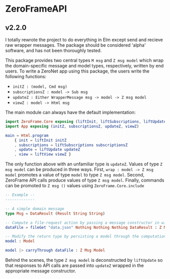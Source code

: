 # ZeroFrameAPI

## v2.2.0

I totally rewrote the project to do everything in Elm except send and recieve raw wrapper messages.  The package should be considered 'alpha' software, and has not been thoroughly tested.

This package provides two central types `M msg` and `Z msg model` which wrap the domain-specific message and model types, respectively, written by end users.  To write a ZeroNet app using this package, the users write the following functions:

* `initZ : (model, Cmd msg)`
* `subscriptionsZ : model -> Sub msg`
* `updateZ : Either WrapperMessage msg -> model -> Z msg model`
* `viewZ : model -> Html msg`

The main module can always have the default implementation:

```elm
import ZeroFrame.Core exposing (liftInit, liftSubscriptions, liftUpdate, liftView)
import App exposing (initZ, subscriptionsZ, updateZ, viewZ)

main = Html.program
	{ init = liftInit initZ
	, subscriptions = liftSubscriptions subscriptionsZ
	, update = liftUpdate updateZ
	, view = liftView viewZ }
```

The only function above with an unfamiliar type is `updateZ`.  Values of type `Z msg model` can be produced in three ways.  First, `wrap : model -> Z msg model` promotes a value of type `model` to type `Z msg model`.  Second, ZeroFrame API calls produce values of type `Z msg model`.  Finally, commands can be promoted to `Z msg ()` values using `ZeroFrame.Core.include`

```elm
-- Example --
-------------

-- A simple domain message
type Msg = DataResult (Result String String)

-- Compute a file-request action by passing a message constructor in with the parameters
dataFile = fileGet "data.json" Nothing Nothing Nothing DataResult : Z Msg ()

-- Modify the return type by persisting a model through the computation
model : Model

model |> carryThrough dataFile : Z Msg Model
```

Behind the scenes, the type `Z msg model` is deconstructed by `liftUpdate` so that responses to API calls are passed into `updateZ` wrapped in the appropriate message constructor.
